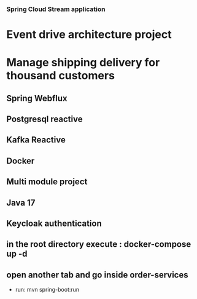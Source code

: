 ### Spring Cloud Stream application

# Event drive architecture project
# Manage shipping delivery for thousand customers

## Spring Webflux
## Postgresql reactive
## Kafka Reactive
## Docker
## Multi module project
## Java 17
## Keycloak authentication

## in the root directory execute : docker-compose up -d
## open another tab and go inside order-services 
   - run:   mvn spring-boot:run